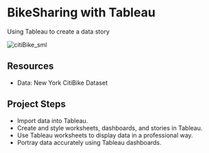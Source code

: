 # BikeSharing with Tableau
Using Tableau to create a data story

![citiBike_sml](https://user-images.githubusercontent.com/30667001/158973554-a847568e-1bcd-46ca-8a14-03cfb3523e47.png)

## Resources
* Data: New York CitiBike Dataset

## Project Steps
*	Import data into Tableau.
*	Create and style worksheets, dashboards, and stories in Tableau.
*	Use Tableau worksheets to display data in a professional way.
*	Portray data accurately using Tableau dashboards.
